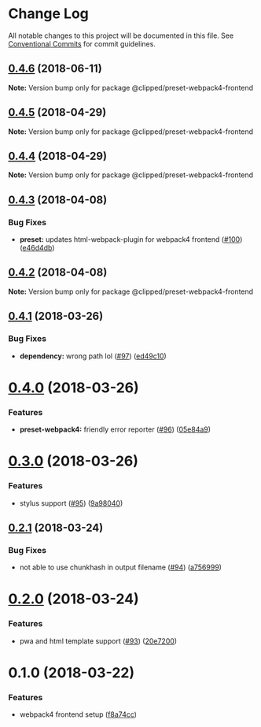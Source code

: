 # Change Log

All notable changes to this project will be documented in this file.
See [Conventional Commits](https://conventionalcommits.org) for commit guidelines.

<a name="0.4.6"></a>
## [0.4.6](https://github.com/clippedjs/clipped/compare/@clipped/preset-webpack4-frontend@0.4.5...@clipped/preset-webpack4-frontend@0.4.6) (2018-06-11)




**Note:** Version bump only for package @clipped/preset-webpack4-frontend

<a name="0.4.5"></a>
## [0.4.5](https://github.com/clippedjs/clipped/compare/@clipped/preset-webpack4-frontend@0.4.4...@clipped/preset-webpack4-frontend@0.4.5) (2018-04-29)




**Note:** Version bump only for package @clipped/preset-webpack4-frontend

<a name="0.4.4"></a>
## [0.4.4](https://github.com/clippedjs/clipped/compare/@clipped/preset-webpack4-frontend@0.4.3...@clipped/preset-webpack4-frontend@0.4.4) (2018-04-29)




**Note:** Version bump only for package @clipped/preset-webpack4-frontend

<a name="0.4.3"></a>
## [0.4.3](https://github.com/clippedjs/clipped/compare/@clipped/preset-webpack4-frontend@0.4.2...@clipped/preset-webpack4-frontend@0.4.3) (2018-04-08)


### Bug Fixes

* **preset:** updates html-webpack-plugin for webpack4 frontend ([#100](https://github.com/clippedjs/clipped/issues/100)) ([e46d4db](https://github.com/clippedjs/clipped/commit/e46d4db))




<a name="0.4.2"></a>
## [0.4.2](https://github.com/clippedjs/clipped/compare/@clipped/preset-webpack4-frontend@0.4.1...@clipped/preset-webpack4-frontend@0.4.2) (2018-04-08)




**Note:** Version bump only for package @clipped/preset-webpack4-frontend

<a name="0.4.1"></a>
## [0.4.1](https://github.com/clippedjs/clipped/compare/@clipped/preset-webpack4-frontend@0.4.0...@clipped/preset-webpack4-frontend@0.4.1) (2018-03-26)


### Bug Fixes

* **dependency:** wrong path lol ([#97](https://github.com/clippedjs/clipped/issues/97)) ([ed49c10](https://github.com/clippedjs/clipped/commit/ed49c10))




<a name="0.4.0"></a>
# [0.4.0](https://github.com/clippedjs/clipped/compare/@clipped/preset-webpack4-frontend@0.3.0...@clipped/preset-webpack4-frontend@0.4.0) (2018-03-26)


### Features

* **preset-webpack4:** friendly error reporter ([#96](https://github.com/clippedjs/clipped/issues/96)) ([05e84a9](https://github.com/clippedjs/clipped/commit/05e84a9))




<a name="0.3.0"></a>
# [0.3.0](https://github.com/clippedjs/clipped/compare/@clipped/preset-webpack4-frontend@0.2.1...@clipped/preset-webpack4-frontend@0.3.0) (2018-03-26)


### Features

* stylus support ([#95](https://github.com/clippedjs/clipped/issues/95)) ([9a98040](https://github.com/clippedjs/clipped/commit/9a98040))




<a name="0.2.1"></a>
## [0.2.1](https://github.com/clippedjs/clipped/compare/@clipped/preset-webpack4-frontend@0.2.0...@clipped/preset-webpack4-frontend@0.2.1) (2018-03-24)


### Bug Fixes

* not able to use chunkhash in output filename ([#94](https://github.com/clippedjs/clipped/issues/94)) ([a756999](https://github.com/clippedjs/clipped/commit/a756999))




<a name="0.2.0"></a>
# [0.2.0](https://github.com/clippedjs/clipped/compare/@clipped/preset-webpack4-frontend@0.1.0...@clipped/preset-webpack4-frontend@0.2.0) (2018-03-24)


### Features

* pwa and html template support ([#93](https://github.com/clippedjs/clipped/issues/93)) ([20e7200](https://github.com/clippedjs/clipped/commit/20e7200))




<a name="0.1.0"></a>
# 0.1.0 (2018-03-22)


### Features

* webpack4 frontend setup ([f8a74cc](https://github.com/clippedjs/clipped/commit/f8a74cc))

